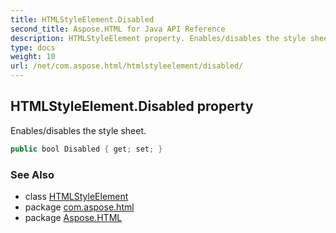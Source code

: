 ```yaml
---
title: HTMLStyleElement.Disabled
second_title: Aspose.HTML for Java API Reference
description: HTMLStyleElement property. Enables/disables the style sheet
type: docs
weight: 10
url: /net/com.aspose.html/htmlstyleelement/disabled/
---
```

## HTMLStyleElement.Disabled property

Enables/disables the style sheet.

```java
public bool Disabled { get; set; }
```

### See Also

* class [HTMLStyleElement](../)
* package [com.aspose.html](../../htmlstyleelement/)
* package [Aspose.HTML](../../../)
